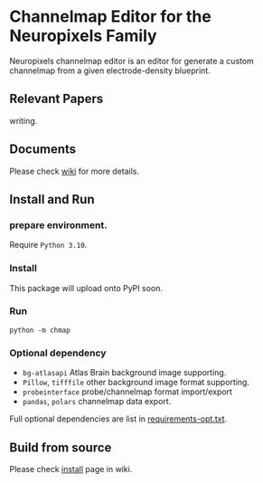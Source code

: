 Channelmap Editor for the Neuropixels Family
============================================

Neuropixels channelmap editor is an editor for generate a custom channelmap from 
a given electrode-density blueprint.

Relevant Papers
---------------

writing.

Documents
---------

Please check [wiki](wiki) for more details.

Install and Run
---------------

### prepare environment.

Require `Python 3.10`.

### Install


This package will upload onto PyPI soon.

### Run

```shell
python -m chmap
```

### Optional dependency

* `bg-atlasapi` Atlas Brain background image supporting.
* `Pillow`, `tifffile` other background image format supporting.
* `probeinterface` probe/channelmap format import/export
* `pandas`, `polars` channelmap data export.

Full optional dependencies are list in [requirements-opt.txt](requirements-opt.txt).

Build from source
-----------------

Please check [install](wiki/install) page in wiki.


